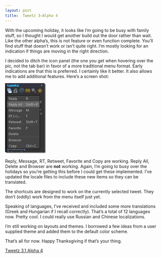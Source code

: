 ```yaml
---
layout: post
title:  Tweetz 3–Alpha 4
---
```

With the upcoming holiday, it looks like I’m going to be busy with family stuff, so I thought I would get another build out the door rather than wait. Like the other alpha’s, this is not feature or even function complete. You’ll find stuff that doesn’t work or isn’t quite right. I’m mostly looking for an indication if things are moving in the right direction.

I decided to ditch the icon panel (the one you get when hovering over the pic, not the tab bar) in favor of a more traditional menu format. Early indications are that this is preferred. I certainly like it better. It also allows me to add additional features. Here’s a screen shot:

![Untitled](/cdn/images/blog/Tweetz-3Alpha-4_75CA/Untitled.png)

Reply, Message, RT, Retweet, Favorite and Copy are working. Reply All, Delete and Browser are **not** working. Again, I’m going to busy over the holidays so you’re getting this before I could get these implemented. I’ve updated the locale files to include these new items so they can be translated.

The shortcuts are designed to work on the currently selected tweet. They don’t (oddly) work from the menu itself just yet.

Speaking of languages, I’ve received and included some more translations (Greek and Hungarian if I recall correctly). That’s a total of 12 languages now. Pretty cool. I could really use Russian and Chinese localizations.

I’m still working on layouts and themes. I borrowed a few ideas from a user supplied theme and added them to the default color scheme.

That’s all for now. Happy Thanksgiving if that’s your thing.

[Tweetz 3.1 Alpha 4](/download.aspx?filename=Downloads/tweetz31.gadget)
